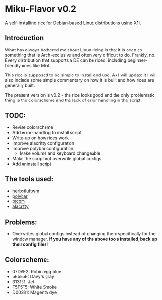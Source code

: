 # Miku-Flavor v0.2
A self-installing rice for Debian-based Linux distributions using X11.

## Introduction
What has always bothered me about Linux ricing is that it is seen as something that is Arch-exclusive and often very difficult to do. Frankly, no. Every distribution that supports a DE can be riced, including beginner-friendly ones like Mint.

This rice is supposed to be simple to install and use. As I will update it I will also include some simple commentary on how it is built and how rices are generally built.

The present version is v0.2 - the rice looks good and the only problematic thing is the colorscheme and the lack of error handling in the script.

## TODO:
  - Revise colorscheme
  - Add error-handling to install script
  - Write-up on how rices work
  - Improve alacritty configuration
  - Improve polybar configuration:
    - Make volume and keyboard changeable
  - Make the script not overwrite global configs
  - Add uninstall script

## The tools used:
  - [herbstluftwm](https://github.com/herbstluftwm/herbstluftwm)
  - [polybar](https://github.com/polybar/polybar)
  - [picom](https://github.com/yshui/picom)
  - [alacritty](https://github.com/alacritty/alacritty)

## Problems:
  - Overwrites global configs instead of changing them specifically for the window manager. **If you have any of the above tools installed, back up their config files!**

## Colorscheme:
  - 07DAE2: Robin egg blue
  - 5E5E5E: Davy's gray
  - 313131: Jet
  - F5F5F5: White Smoke
  - D00281: Magenta dye
